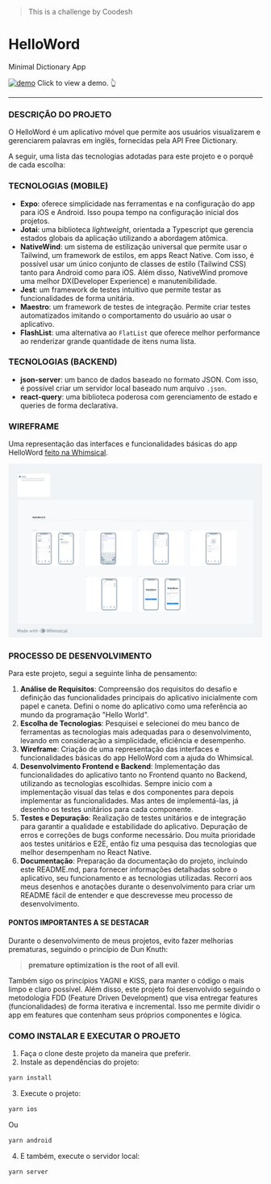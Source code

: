 > This is a challenge by Coodesh

# HelloWord

Minimal Dictionary App

<a href="https://ibb.co/DzKctTJ"><img src="https://i.ibb.co/DzKctTJ/demo.gif" alt="demo" border="0"></a>
Click to view a demo. 👆

<hr />

### DESCRIÇÃO DO PROJETO

O HelloWord é um aplicativo móvel que permite aos usuários visualizarem e gerenciarem palavras em inglês, fornecidas pela API Free Dictionary.

A seguir, uma lista das tecnologias adotadas para este projeto e o porquê de cada escolha:

### TECNOLOGIAS (MOBILE)

- **Expo**: oferece simplicidade nas ferramentas e na configuração do app para iOS e Android. Isso poupa tempo na configuração inicial dos projetos.
- **Jotai**: uma biblioteca _lightweight_, orientada a Typescript que gerencia estados globais da aplicação utilizando a abordagem atômica.
- **NativeWind**: um sistema de estilização universal que permite usar o Tailwind, um framework de estilos, em apps React Native. Com isso, é possível usar um único conjunto de classes de estilo (Tailwind CSS) tanto para Android como para iOS. Além disso, NativeWind promove uma melhor DX(Developer Experience) e manutenibilidade.
- **Jest**: um framework de testes intuitivo que permite testar as funcionalidades de forma unitária.
- **Maestro**: um framework de testes de integração. Permite criar testes automatizados imitando o comportamento do usuário ao usar o aplicativo.
- **FlashList**: uma alternativa ao `FlatList` que oferece melhor performance ao renderizar grande quantidade de itens numa lista.

### TECNOLOGIAS (BACKEND)

- **json-server**: um banco de dados baseado no formato JSON. Com isso, é possível criar um servidor local baseado num arquivo `.json`.
- **react-query**: uma biblioteca poderosa com gerenciamento de estado e queries de forma declarativa.

### WIREFRAME

Uma representação das interfaces e funcionalidades básicas do app HelloWord [feito na Whimsical](https://whimsical.com/helloword-EdUUCneCAjg8onnJy3ep8Q).

<img src="./public/whimsical.png" alt="whimsical demo">

### PROCESSO DE DESENVOLVIMENTO

Para este projeto, segui a seguinte linha de pensamento:

1. **Análise de Requisitos**: Compreensão dos requisitos do desafio e definição das funcionalidades principais do aplicativo inicialmente com papel e caneta. Defini o nome do aplicativo como uma referência ao mundo da programação "Hello World".
2. **Escolha de Tecnologias**: Pesquisei e selecionei do meu banco de ferramentas as tecnologias mais adequadas para o desenvolvimento, levando em consideração a simplicidade, eficiência e desempenho.
3. **Wireframe**: Criação de uma representação das interfaces e funcionalidades básicas do app HelloWord com a ajuda do Whimsical.
4. **Desenvolvimento Frontend e Backend**: Implementação das funcionalidades do aplicativo tanto no Frontend quanto no Backend, utilizando as tecnologias escolhidas. Sempre inicio com a implementação visual das telas e dos componentes para depois implementar as funcionalidades. Mas antes de implementá-las, já desenho os testes unitários para cada componente.
5. **Testes e Depuração**: Realização de testes unitários e de integração para garantir a qualidade e estabilidade do aplicativo. Depuração de erros e correções de bugs conforme necessário. Dou muita prioridade aos testes unitários e E2E, então fiz uma pesquisa das tecnologias que melhor desempenham no React Native.
6. **Documentação**: Preparação da documentação do projeto, incluindo este README.md, para fornecer informações detalhadas sobre o aplicativo, seu funcionamento e as tecnologias utilizadas. Recorri aos meus desenhos e anotações durante o desenvolvimento para criar um README fácil de entender e que descrevesse meu processo de desenvolvimento.

#### PONTOS IMPORTANTES A SE DESTACAR

Durante o desenvolvimento de meus projetos, evito fazer melhorias prematuras, seguindo o princípio de Dun Knuth:

> **premature optimization is the root of all evil**.

Também sigo os princípios YAGNI e KISS, para manter o código o mais limpo e claro possível. Além disso, este projeto foi desenvolvido seguindo o metodologia FDD (Feature Driven Development) que visa entregar features (funcionalidades) de forma iterativa e incremental. Isso me permite dividir o app em features que contenham seus próprios componentes e lógica.

### COMO INSTALAR E EXECUTAR O PROJETO

1. Faça o clone deste projeto da maneira que preferir.
2. Instale as dependências do projeto:

```bash
yarn install
```

3. Execute o projeto:

```bash
yarn ios
```

Ou

```bash
yarn android
```

4. E também, execute o servidor local:

```bash
yarn server
```
